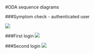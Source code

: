 #ODA sequence diagrams

###Symptom check - authenticated user

![](http://www.plantuml.com/plantuml/proxy?src=https://raw.githubusercontent.com/kainutom/definitions/master/sequence-diagrams/symptom-check-authenticated-user.puml?3) <!--- This generates a picture based on *.puml. To change the counter in the url above, i.e. *.puml?13 -> *.puml?14 --->

###First login
![](http://www.plantuml.com/plantuml/proxy?src=https://raw.githubusercontent.com/okkokauh/definitions/master/sequence-diagrams/first-login.puml?1) <!--- This generates a picture based on *.puml. To change the counter in the url above, i.e. *.puml?13 -> *.puml?14 --->

###Second login
![](http://www.plantuml.com/plantuml/proxy?src=https://raw.githubusercontent.com/okkokauh/definitions/master/sequence-diagrams/second-login.puml?1) <!--- This generates a picture based on *.puml. To change the counter in the url above, i.e. *.puml?13 -> *.puml?14 --->





